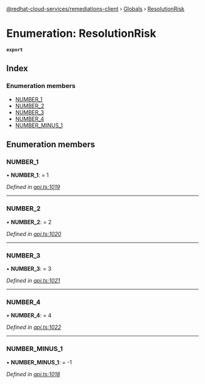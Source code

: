 [@redhat-cloud-services/remediations-client](../README.md) › [Globals](../globals.md) › [ResolutionRisk](resolutionrisk.md)

# Enumeration: ResolutionRisk

**`export`** 

## Index

### Enumeration members

* [NUMBER_1](resolutionrisk.md#number_1)
* [NUMBER_2](resolutionrisk.md#number_2)
* [NUMBER_3](resolutionrisk.md#number_3)
* [NUMBER_4](resolutionrisk.md#number_4)
* [NUMBER_MINUS_1](resolutionrisk.md#number_minus_1)

## Enumeration members

###  NUMBER_1

• **NUMBER_1**: = 1

*Defined in [api.ts:1019](https://github.com/Hyperkid123/javascript-clients/blob/master/packages/remediations/api.ts#L1019)*

___

###  NUMBER_2

• **NUMBER_2**: = 2

*Defined in [api.ts:1020](https://github.com/Hyperkid123/javascript-clients/blob/master/packages/remediations/api.ts#L1020)*

___

###  NUMBER_3

• **NUMBER_3**: = 3

*Defined in [api.ts:1021](https://github.com/Hyperkid123/javascript-clients/blob/master/packages/remediations/api.ts#L1021)*

___

###  NUMBER_4

• **NUMBER_4**: = 4

*Defined in [api.ts:1022](https://github.com/Hyperkid123/javascript-clients/blob/master/packages/remediations/api.ts#L1022)*

___

###  NUMBER_MINUS_1

• **NUMBER_MINUS_1**: = -1

*Defined in [api.ts:1018](https://github.com/Hyperkid123/javascript-clients/blob/master/packages/remediations/api.ts#L1018)*
